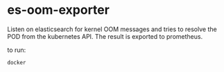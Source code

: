 # es-oom-exporter

Listen on elasticsearch for kernel OOM messages and tries to resolve
the POD from the kubernetes API. The result is exported to prometheus.

to run:
```bash
docker 
```